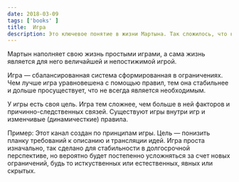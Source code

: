 ```yaml
---
date: 2018-03-09
tags: ['books' ]
title:  Игра
description: Это ключевое понятие в жизни Мартына. Так сложилось, что к нему сформировалась крепкая эмоциональная связь. Теперь это фундамент мировоззрения и способ существования.
---
```

Мартын наполняет свою жизнь простыми играми, а сама жизнь является для него величайшей и непостижимой игрой.

Игра — сбалансированная система сформированная в ограничениях. Чем лучше игра уравновешена с помощью правил, тем она стабильнее и дольше просуществует, что не всегда является необходимым.

У игры есть своя цель. Игра тем сложнее, чем больше в ней факторов и причинно-следственных связей. Существуют игры внутри игр и изменчивые (динамичесткие) правила.

Пример:
Этот канал создан по принципам игры. Цель — понизить планку требований к описанию и трансляции идей. Игра проста изначально, так сделано для стабильности в долгосрочной перспективе, но вероятно будет постепенно усложняться за счет новых ограничений, будь то исткуственных или естественных, явных или скрытых.
